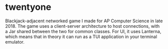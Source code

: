 # twentyone
 Blackjack-adjacent networked game I made for AP Computer Science in late 2018. The game uses a client-server architecture to host connections, with a Jar shared between the two for common classes. For UI, it uses Lanterna, which means that in theory it can run as a TUI application in your terminal emulator.
